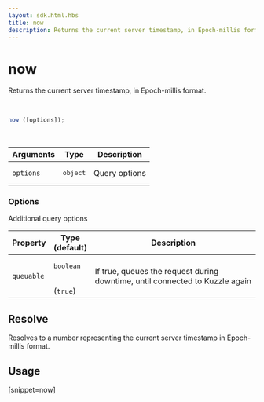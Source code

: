 ```yaml
---
layout: sdk.html.hbs
title: now
description: Returns the current server timestamp, in Epoch-millis format.
---
```


# now

Returns the current server timestamp, in Epoch-millis format.

<br/>

```javascript
now ([options]);
```

<br/>

| Arguments | Type   | Description                         |
| --------- | ------ | ----------------------------------- |
| `options` | <pre>object</pre> | Query options |

### **Options**

Additional query options

| Property   | Type<br/>(default)   | Description                       |
| ---------- | ------- | --------------------------------- |
| `queuable` | <pre>boolean</pre><br/>(`true`) | If true, queues the request during downtime, until connected to Kuzzle again |

## Resolve

Resolves to a number representing the current server timestamp in Epoch-millis format.

## Usage

[snippet=now]
